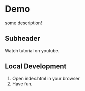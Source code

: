 # Demo

some description!

## Subheader

Watch tutorial on youtube.

## Local Development

1. Open index.html in your browser
2. Have fun.